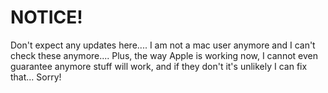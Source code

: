 # NOTICE!

Don't expect any updates here.... 
I am not a mac user anymore and I can't check these anymore....
Plus, the way Apple is working now, I cannot even guarantee anymore stuff will work, and if they don't it's unlikely I can fix that...
Sorry!
